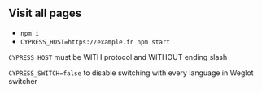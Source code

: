 ## Visit all pages

- `npm i`
- `CYPRESS_HOST=https://example.fr npm start`

`CYPRESS_HOST` must be WITH protocol and WITHOUT ending slash

`CYPRESS_SWITCH=false` to disable switching with every language in Weglot switcher

